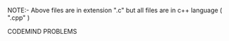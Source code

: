 NOTE:- Above files are in extension ".c" but all files are in c++ language ( ".cpp" )

CODEMIND PROBLEMS

